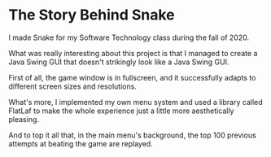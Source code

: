 # The Story Behind Snake

I made Snake for my Software Technology class during the fall of 2020.

What was really interesting about this project is that I managed to create a Java Swing GUI that doesn't strikingly look like a Java Swing GUI.

First of all, the game window is in fullscreen, and it successfully adapts to different screen sizes and resolutions.

What's more, I implemented my own menu system and used a library called FlatLaf to make the whole experience just a little more aesthetically pleasing.

And to top it all that, in the main menu's background, the top 100 previous attempts at beating the game are replayed.
